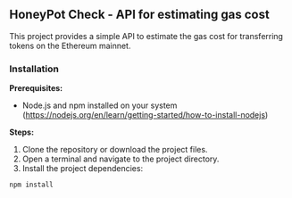 ## HoneyPot Check - API for estimating gas cost

This project provides a simple API to estimate the gas cost for transferring tokens on the Ethereum mainnet.

### Installation

**Prerequisites:**

* Node.js and npm installed on your system (https://nodejs.org/en/learn/getting-started/how-to-install-nodejs)

**Steps:**

1. Clone the repository or download the project files.
2. Open a terminal and navigate to the project directory.
3. Install the project dependencies:

```bash
npm install

